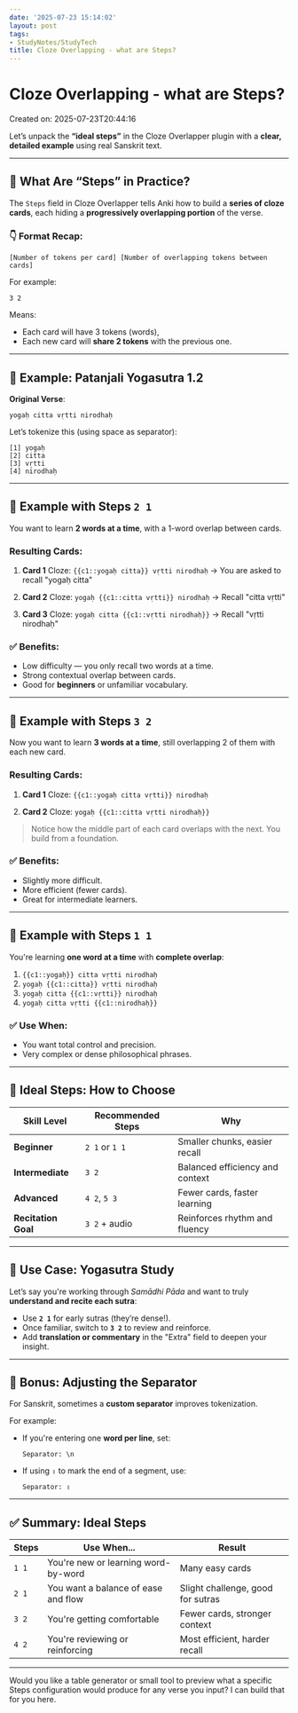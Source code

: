 ```yaml
---
date: '2025-07-23 15:14:02'
layout: post
tags:
- StudyNotes/StudyTech
title: Cloze Overlapping - what are Steps?
---
```


# Cloze Overlapping - what are Steps?
Created on: 2025-07-23T20:44:16

Let’s unpack the **“ideal steps”** in the Cloze Overlapper plugin with a **clear, detailed example** using real Sanskrit text.

---

## 🔁 **What Are “Steps” in Practice?**

The `Steps` field in Cloze Overlapper tells Anki how to build a **series of cloze cards**, each hiding a **progressively overlapping portion** of the verse.

### 👇 Format Recap:

```
[Number of tokens per card] [Number of overlapping tokens between cards]
```

For example:

```
3 2
```

Means:

* Each card will have 3 tokens (words),
* Each new card will **share 2 tokens** with the previous one.

---

## 📘 Example: Patanjali Yogasutra 1.2

**Original Verse**:

```
yogaḥ citta vṛtti nirodhaḥ
```

Let’s tokenize this (using space as separator):

```
[1] yogaḥ  
[2] citta  
[3] vṛtti  
[4] nirodhaḥ
```

---

## 🔎 Example with Steps `2 1`

You want to learn **2 words at a time**, with a 1-word overlap between cards.

### Resulting Cards:

1. **Card 1**
   Cloze: `{{c1::yogaḥ citta}} vṛtti nirodhaḥ`
   → You are asked to recall "yogaḥ citta"

2. **Card 2**
   Cloze: `yogaḥ {{c1::citta vṛtti}} nirodhaḥ`
   → Recall "citta vṛtti"

3. **Card 3**
   Cloze: `yogaḥ citta {{c1::vṛtti nirodhaḥ}}`
   → Recall "vṛtti nirodhaḥ"

### ✅ Benefits:

* Low difficulty — you only recall two words at a time.
* Strong contextual overlap between cards.
* Good for **beginners** or unfamiliar vocabulary.

---

## 🔎 Example with Steps `3 2`

Now you want to learn **3 words at a time**, still overlapping 2 of them with each new card.

### Resulting Cards:

1. **Card 1**
   Cloze: `{{c1::yogaḥ citta vṛtti}} nirodhaḥ`

2. **Card 2**
   Cloze: `yogaḥ {{c1::citta vṛtti nirodhaḥ}}`

> Notice how the middle part of each card overlaps with the next. You build from a foundation.

### ✅ Benefits:

* Slightly more difficult.
* More efficient (fewer cards).
* Great for intermediate learners.

---

## 🔎 Example with Steps `1 1`

You're learning **one word at a time** with **complete overlap**:

1. `{{c1::yogaḥ}} citta vṛtti nirodhaḥ`
2. `yogaḥ {{c1::citta}} vṛtti nirodhaḥ`
3. `yogaḥ citta {{c1::vṛtti}} nirodhaḥ`
4. `yogaḥ citta vṛtti {{c1::nirodhaḥ}}`

### ✅ Use When:

* You want total control and precision.
* Very complex or dense philosophical phrases.

---

## 🎯 Ideal Steps: How to Choose

| Skill Level         | Recommended Steps | Why                             |
| ------------------- | ----------------- | ------------------------------- |
| **Beginner**        | `2 1` or `1 1`    | Smaller chunks, easier recall   |
| **Intermediate**    | `3 2`             | Balanced efficiency and context |
| **Advanced**        | `4 2`, `5 3`      | Fewer cards, faster learning    |
| **Recitation Goal** | `3 2` + audio     | Reinforces rhythm and fluency   |

---

## 🧘 Use Case: Yogasutra Study

Let’s say you're working through *Samādhi Pāda* and want to truly **understand and recite each sutra**:

* Use **`2 1`** for early sutras (they’re dense!).
* Once familiar, switch to **`3 2`** to review and reinforce.
* Add **translation or commentary** in the "Extra" field to deepen your insight.

---

## 🔧 Bonus: Adjusting the Separator

For Sanskrit, sometimes a **custom separator** improves tokenization.

For example:

* If you're entering one **word per line**, set:

  ```
  Separator: \n
  ```
* If using `॥` to mark the end of a segment, use:

  ```
  Separator: ॥
  ```

---

## ✅ Summary: Ideal Steps

| Steps | Use When...                         | Result                            |
| ----- | ----------------------------------- | --------------------------------- |
| `1 1` | You're new or learning word-by-word | Many easy cards                   |
| `2 1` | You want a balance of ease and flow | Slight challenge, good for sutras |
| `3 2` | You're getting comfortable          | Fewer cards, stronger context     |
| `4 2` | You're reviewing or reinforcing     | Most efficient, harder recall     |

---

Would you like a table generator or small tool to preview what a specific Steps configuration would produce for any verse you input? I can build that for you here.
